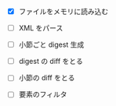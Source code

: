 - [x] ファイルをメモリに読み込む
- [ ] XML をパース
- [ ] 小節ごと digest 生成
- [ ] digest の diff をとる
- [ ] 小節の diff をとる
- [ ] 要素のフィルタ

